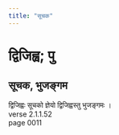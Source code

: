 ```yaml
---
title: "सूचक"
---
```


# द्विजिह्व; पु
## सूचक, भुजङ्गम
द्विजिह्वः सूचको ज्ञेयो द्विजिह्वस्तु भुजङ्गमः ।<br />verse 2.1.1.52<br />page 0011

